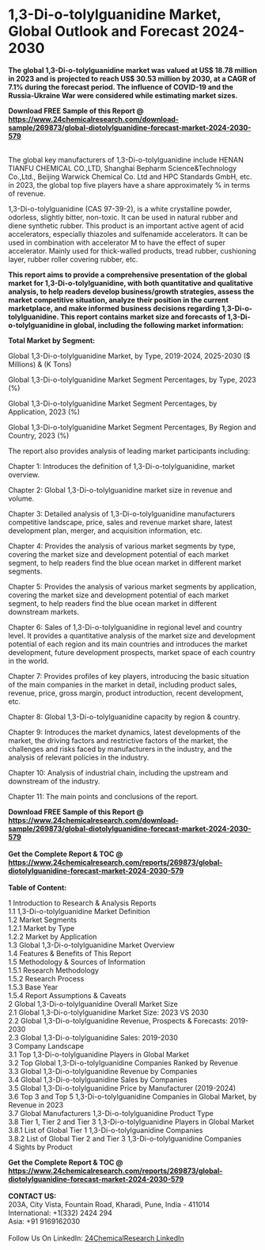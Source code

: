 <h1>1,3-Di-o-tolylguanidine Market, Global Outlook and Forecast 2024-2030</h1><p><strong>The global 1,3-Di-o-tolylguanidine market was valued at US$ 18.78 million in 2023 and is projected to reach US$ 30.53 million by 2030, at a CAGR of 7.1% during the forecast period. The influence of COVID-19 and the Russia-Ukraine War were considered while estimating market sizes.</strong></p><p>
</p><p></p><div><b>Download FREE Sample of this Report @ 
            <a href="https://www.24chemicalresearch.com/download-sample/269873/global-diotolylguanidine-forecast-market-2024-2030-579">
            https://www.24chemicalresearch.com/download-sample/269873/global-diotolylguanidine-forecast-market-2024-2030-579</a></b></div><br><p>
</p><p>The global key manufacturers of 1,3-Di-o-tolylguanidine include HENAN TIANFU CHEMICAL CO.,LTD, Shanghai Bepharm Science&amp;Technology Co.,Ltd., Beijing Warwick Chemical Co. Ltd and HPC Standards GmbH, etc. in 2023, the global top five players have a share approximately % in terms of revenue.</p><p>
1,3-Di-o-tolylguanidine (CAS 97-39-2), is a white crystalline powder, odorless, slightly bitter, non-toxic. It can be used in natural rubber and diene synthetic rubber. This product is an important active agent of acid accelerators, especially thiazoles and sulfenamide accelerators. It can be used in combination with accelerator M to have the effect of super accelerator. Mainly used for thick-walled products, tread rubber, cushioning layer, rubber roller covering rubber, etc.</p><p>
<strong>This report aims to provide a comprehensive presentation of the global market for 1,3-Di-o-tolylguanidine, with both quantitative and qualitative analysis, to help readers develop business/growth strategies, assess the market competitive situation, analyze their position in the current marketplace, and make informed business decisions regarding 1,3-Di-o-tolylguanidine. This report contains market size and forecasts of 1,3-Di-o-tolylguanidine in global, including the following market information:</strong></p><p>
</p><p>
<strong>Total Market by Segment:</strong></p><p>
Global 1,3-Di-o-tolylguanidine Market, by Type, 2019-2024, 2025-2030 ($ Millions) &amp; (K Tons)</p><p>
Global 1,3-Di-o-tolylguanidine Market Segment Percentages, by Type, 2023 (%)</p><p>
</p><p>
Global 1,3-Di-o-tolylguanidine Market Segment Percentages, by Application, 2023 (%)</p><p>
</p><p>
Global 1,3-Di-o-tolylguanidine Market Segment Percentages, By Region and Country, 2023 (%)</p><p>
</p><p>
The report also provides analysis of leading market participants including:</p><p>
</p><p>
</p><p>
Chapter 1: Introduces the definition of 1,3-Di-o-tolylguanidine, market overview.</p><p>
Chapter 2: Global 1,3-Di-o-tolylguanidine market size in revenue and volume.</p><p>
Chapter 3: Detailed analysis of 1,3-Di-o-tolylguanidine manufacturers competitive landscape, price, sales and revenue market share, latest development plan, merger, and acquisition information, etc.</p><p>
Chapter 4: Provides the analysis of various market segments by type, covering the market size and development potential of each market segment, to help readers find the blue ocean market in different market segments.</p><p>
Chapter 5: Provides the analysis of various market segments by application, covering the market size and development potential of each market segment, to help readers find the blue ocean market in different downstream markets.</p><p>
Chapter 6: Sales of 1,3-Di-o-tolylguanidine in regional level and country level. It provides a quantitative analysis of the market size and development potential of each region and its main countries and introduces the market development, future development prospects, market space of each country in the world.</p><p>
Chapter 7: Provides profiles of key players, introducing the basic situation of the main companies in the market in detail, including product sales, revenue, price, gross margin, product introduction, recent development, etc.</p><p>
Chapter 8: Global 1,3-Di-o-tolylguanidine capacity by region &amp; country.</p><p>
Chapter 9: Introduces the market dynamics, latest developments of the market, the driving factors and restrictive factors of the market, the challenges and risks faced by manufacturers in the industry, and the analysis of relevant policies in the industry.</p><p>
Chapter 10: Analysis of industrial chain, including the upstream and downstream of the industry.</p><p>
Chapter 11: The main points and conclusions of the report.</p><div><b>Download FREE Sample of this Report @ 
            <a href="https://www.24chemicalresearch.com/download-sample/269873/global-diotolylguanidine-forecast-market-2024-2030-579">
            https://www.24chemicalresearch.com/download-sample/269873/global-diotolylguanidine-forecast-market-2024-2030-579</a></b></div><br><div><b>Get the Complete Report & TOC @ 
            <a href="https://www.24chemicalresearch.com/reports/269873/global-diotolylguanidine-forecast-market-2024-2030-579">
            https://www.24chemicalresearch.com/reports/269873/global-diotolylguanidine-forecast-market-2024-2030-579</a></b></div><br>
            <b>Table of Content:</b><p>1 Introduction to Research & Analysis Reports<br />
    1.1 1,3-Di-o-tolylguanidine Market Definition<br />
    1.2 Market Segments<br />
        1.2.1 Market by Type<br />
        1.2.2 Market by Application<br />
    1.3 Global 1,3-Di-o-tolylguanidine Market Overview<br />
    1.4 Features & Benefits of This Report<br />
    1.5 Methodology & Sources of Information<br />
        1.5.1 Research Methodology<br />
        1.5.2 Research Process<br />
        1.5.3 Base Year<br />
        1.5.4 Report Assumptions & Caveats<br />
2 Global 1,3-Di-o-tolylguanidine Overall Market Size<br />
    2.1 Global 1,3-Di-o-tolylguanidine Market Size: 2023 VS 2030<br />
    2.2 Global 1,3-Di-o-tolylguanidine Revenue, Prospects & Forecasts: 2019-2030<br />
    2.3 Global 1,3-Di-o-tolylguanidine Sales: 2019-2030<br />
3 Company Landscape<br />
    3.1 Top 1,3-Di-o-tolylguanidine Players in Global Market<br />
    3.2 Top Global 1,3-Di-o-tolylguanidine Companies Ranked by Revenue<br />
    3.3 Global 1,3-Di-o-tolylguanidine Revenue by Companies<br />
    3.4 Global 1,3-Di-o-tolylguanidine Sales by Companies<br />
    3.5 Global 1,3-Di-o-tolylguanidine Price by Manufacturer (2019-2024)<br />
    3.6 Top 3 and Top 5 1,3-Di-o-tolylguanidine Companies in Global Market, by Revenue in 2023<br />
    3.7 Global Manufacturers 1,3-Di-o-tolylguanidine Product Type<br />
    3.8 Tier 1, Tier 2 and Tier 3 1,3-Di-o-tolylguanidine Players in Global Market<br />
        3.8.1 List of Global Tier 1 1,3-Di-o-tolylguanidine Companies<br />
        3.8.2 List of Global Tier 2 and Tier 3 1,3-Di-o-tolylguanidine Companies<br />
4 Sights by Product</p><div><b>Get the Complete Report & TOC @ 
            <a href="https://www.24chemicalresearch.com/reports/269873/global-diotolylguanidine-forecast-market-2024-2030-579">
            https://www.24chemicalresearch.com/reports/269873/global-diotolylguanidine-forecast-market-2024-2030-579</a></b></div><br><b>CONTACT US:</b><br>
            203A, City Vista, Fountain Road, Kharadi, Pune, India - 411014<br>
            International: +1(332) 2424 294<br>
            Asia: +91 9169162030 <br><br>
            Follow Us On LinkedIn: <a href="https://www.linkedin.com/company/24chemicalresearch/">24ChemicalResearch LinkedIn</a>